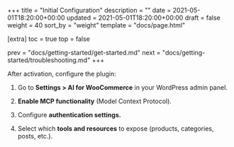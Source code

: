 +++
title = "Initial Configuration"
description = ""
date = 2021-05-01T18:20:00+00:00
updated = 2021-05-01T18:20:00+00:00
draft = false
weight = 40
sort_by = "weight"
template = "docs/page.html"

[extra]
toc = true
top = false

prev = "docs/getting-started/get-started.md"
next = "docs/getting-started/troubleshooting.md"
+++

After activation, configure the plugin:
1. Go to **Settings > AI for WooCommerce** in your WordPress admin panel.

2. **Enable MCP functionality** (Model Context Protocol).

3. Configure **authentication settings.**

4. Select which **tools and resources** to expose (products, categories, posts, etc.).

